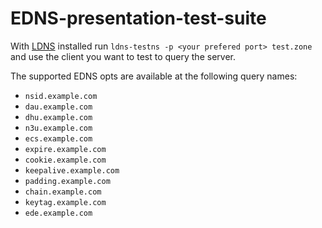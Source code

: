 # EDNS-presentation-test-suite

With [LDNS](https://github.com/NLnetLabs/ldns) installed run `ldns-testns -p <your prefered port> test.zone` and use the client you want to test to query the server.


The supported EDNS opts are available at the following query names:
- `nsid.example.com`
- `dau.example.com`
- `dhu.example.com`
- `n3u.example.com`
- `ecs.example.com`
- `expire.example.com`
- `cookie.example.com`
- `keepalive.example.com`
- `padding.example.com`
- `chain.example.com`
- `keytag.example.com`
- `ede.example.com`
